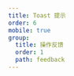 ```yaml
---
title: Toast 提示
order: 6
mobile: true
group:
  title: 操作反馈
  order: 1
  path: feedback
---
```


<code src="../demo/Toast.tsx"></code>
<API src="../src/Toast.tsx"></API>
